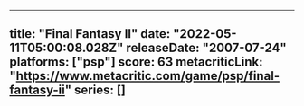 
---
title: "Final Fantasy II"
date: "2022-05-11T05:00:08.028Z"
releaseDate: "2007-07-24"
platforms: ["psp"]
score: 63
metacriticLink: "https://www.metacritic.com/game/psp/final-fantasy-ii"
series: []
---
